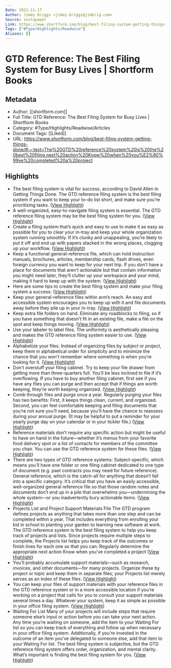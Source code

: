 ```yaml
---
Date: 2021-11-17
Author: Jimmy Briggs <jimmy.briggs@jimbrig.com>
Source: instapaper
Link: https://www.shortform.com/blog/best-filing-system-getting-things-done/#:~:text=The%20GTD%20reference%20system%20is%20the%20best%20filing,next%20action%20Know%20when%20you%E2%80%99ve%20completed%20a%20project
Tags: ["#Type/Highlights/Readwise"]
Aliases: []
---
```

# GTD Reference: The Best Filing System for Busy Lives | Shortform Books

## Metadata
- Author: [[shortform.com]]
- Full Title: GTD Reference: The Best Filing System for Busy Lives | Shortform Books
- Category: #Type/Highlights/Readwise/Articles
- Document Tags: [[Liked]] 
- URL: https://www.shortform.com/blog/best-filing-system-getting-things-done/#:~:text=The%20GTD%20reference%20system%20is%20the%20best%20filing,next%20action%20Know%20when%20you%E2%80%99ve%20completed%20a%20project

## Highlights
- The best filing system is vital for success, according to David Allen in Getting Things Done. The GTD reference filing system is the best filing system if you want to keep your to-do list short, and make sure you’re prioritizing tasks. ([View Highlight](https://instapaper.com/read/1440582212/17329574))
- A well-organized, easy-to-navigate filing system is essential. The GTD reference filing system may be the best filing system for you. ([View Highlight](https://instapaper.com/read/1440582212/17329575))
- Create a filing system that’s quick and easy to use to make it as easy as possible for you to clear your in-tray and keep your whole organization system running smoothly. If it’s clunky and unappealing, you’re likely to put it off and end up with papers stacked in the wrong places, clogging up your workflow. ([View Highlight](https://instapaper.com/read/1440582212/17329577))
- Keep a functional general-reference file, which can hold instruction manuals, brochures, articles, membership cards, flash drives, even foreign currency you want to keep for your next trip. If you don’t have a place for documents that aren’t actionable but that contain information you might need later, they’ll clutter up your workspace and your mind, making it hard to keep up with the system. ([View Highlight](https://instapaper.com/read/1440582212/17329578))
- Here are some tips to create the best filing system and make your filing system a success: ([View Highlight](https://instapaper.com/read/1440582212/17329583))
- Keep your general-reference files within arm’s reach. An easy and accessible system encourages you to keep up with it and file documents away before they pile up in your in-tray. ([View Highlight](https://instapaper.com/read/1440582212/17329584))
- Keep extra file folders on hand. Eliminate any roadblocks to filing, so if you have something that doesn’t fit in an existing file, make a file on the spot and keep things moving. ([View Highlight](https://instapaper.com/read/1440582212/17329585))
- Use your labeler to label files. The uniformity is aesthetically pleasing and makes the GTD reference filing system easier to use. ([View Highlight](https://instapaper.com/read/1440582212/17329586))
- Alphabetize your files. Instead of organizing files by subject or project, keep them in alphabetical order for simplicity and to minimize the chance that you won’t remember where something is when you’re looking for it. ([View Highlight](https://instapaper.com/read/1440582212/17329587))
- Don’t overstuff your filing cabinet. Try to keep your file drawer from getting more than three-quarters full. You’ll be less inclined to file if it’s overflowing. If you have to buy another filing cabinet, first see if you have any files you can purge and then accept that if things are worth keeping, they’re worth keeping organized. ([View Highlight](https://instapaper.com/read/1440582212/17329588))
- Comb through files and purge once a year. Regularly purging your files has two benefits: First, it keeps things clean, current, and organized. Second, you can feel comfortable keeping and filing documents that you’re not sure you’ll need, because you’ll have the chance to reassess during your annual purge. (It may be helpful to put a reminder for your yearly purge day on your calendar or in your tickler file.) ([View Highlight](https://instapaper.com/read/1440582212/17329589))
- Reference materials don’t require any specific action but might be useful to have on hand in the future—whether it’s menus from your favorite food delivery spot or a list of contacts for members of the committee you chair. You can use the GTD reference system for these files. ([View Highlight](https://instapaper.com/read/1440582212/17329594))
- There are two types of GTD reference systems:
  Subject-specific, which means you’ll have one folder or one filing cabinet dedicated to one type of document (e.g. past contracts you may need for future reference).
  General reference, which is the catch-all for anything that doesn’t fall into a specific category. It’s critical that you have an easily accessible, well-organized general reference file so that those random notes and documents don’t end up in a pile that overwhelms you—undermining the whole system—or you inadvertently bury actionable items. ([View Highlight](https://instapaper.com/read/1440582212/17329596))
- Projects List and Project Support Materials File
  The GTD program defines projects as anything that takes more than one step and can be completed within a year. That includes everything from enrolling your kid in school to planting your garden to learning new software at work. The GTD reference system is the best filing system to help you keep track of projects and lists.
  Since projects require multiple steps to complete, the Projects list helps you keep track of the outcomes or finish lines for each one so that you can:
  Regularly determine the appropriate next action
  Know when you’ve completed a project ([View Highlight](https://instapaper.com/read/1440582212/17329598))
- You’ll probably accumulate support materials—such as research, invoices, and other documents—for many projects. Organize these by project or topic and keep them in separate files; your Projects list merely serves as an index of these files. ([View Highlight](https://instapaper.com/read/1440582212/17329600))
- You can keep your files of support materials with your reference files in the GTD reference system or in a more accessible location if you’re working on a project that calls for you to consult your support materials several times a day. Whatever your system, keep it as simple as possible in your office filing system. ([View Highlight](https://instapaper.com/read/1440582212/17329601))
- Waiting For List
  Many of your projects will include steps that require someone else’s input or action before you can take your next action. Any time you’re waiting on someone, add the item to your Waiting For list so you can keep track of everything and follow up when necessary in your office filing system.
  Additionally, if you’re invested in the outcome of an item you’ve delegated to someone else, add that item to your Waiting For list.
  The best filing system is subjective, but the GTD reference filing system offers order, organization, and mental clarity. What’s important is finding the best filing system for you. ([View Highlight](https://instapaper.com/read/1440582212/17329602))

